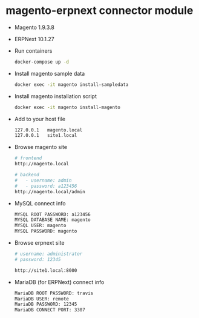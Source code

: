 # magento-erpnext connector module

- Magento 1.9.3.8
- ERPNext 10.1.27

- Run containers
    ```sh
    docker-compose up -d
    ```

- Install magento sample data
    ```sh
    docker exec -it magento install-sampledata
    ```

- Install magento installation script
    ```sh
    docker exec -it magento install-magento
    ```

- Add to your host file
    ```sh
    127.0.0.1   magento.local
    127.0.0.1   site1.local
    ```

- Browse magento site
    ```sh
    # frontend
    http://magento.local

    # backend
    #   - username: admin
    #   - password: a123456
    http://magento.local/admin
    ```

- MySQL connect info
    ```sh
    MYSQL ROOT PASSWORD: a123456
    MYSQL DATABASE NAME: magento
    MYSQL USER: magento
    MYSQL PASSWORD: magento
    ```

- Browse erpnext site
    ```sh
    # username: administrator
    # password: 12345

    http://site1.local:8000
    ```

- MariaDB (for ERPNext) connect info
    ```sh
    MariaDB ROOT PASSWORD: travis
    MariaDB USER: remote
    MariaDB PASSWORD: 12345
    MariaDB CONNECT PORT: 3307
    ```